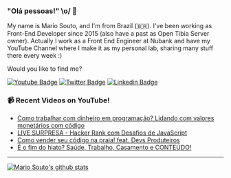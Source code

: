 ### "Olá pessoas!" \o/ 👋

My name is Mario Souto, and I'm from Brazil (🇧🇷). I've been working as Front-End Developer since 2015 (also have a past as Open Tibia Server owner). Actually I work as a Front End Engineer at Nubank and have my YouTube Channel where I make it as my personal lab, sharing many stuff there every week :)

Would you like to find me?

[![Youtube Badge](https://img.shields.io/badge/-Youtube-FF0000?style=flat-square&labelColor=FF0000&logo=youtube&logoColor=white&link=https://youtube.com/c/DevSoutinho)](https://youtube.com/c/DevSoutinho)
[![Twitter Badge](https://img.shields.io/badge/-Twitter-1ca0f1?style=flat-square&labelColor=1ca0f1&logo=twitter&logoColor=white&link=https://twitter.com/omariosouto)](https://twitter.com/omariosouto)
[![Linkedin Badge](https://img.shields.io/badge/-LinkedIn-blue?style=flat-square&logo=Linkedin&logoColor=white&link=https://www.linkedin.com/in/omariosouto)](https://www.linkedin.com/in/omariosouto)

### 📹 Recent Videos on YouTube!

<!-- YOUTUBE:START -->
- [Como trabalhar com dinheiro em programação? Lidando com valores monetários com código](https://www.youtube.com/watch?v=IH_rzjz4_N8)
- [LIVE SURPRESA - Hacker Rank com Desafios de JavaScript](https://www.youtube.com/watch?v=lOYSFfMDXiE)
- [Como vender seu código na praia! feat. Devs Produteiros](https://www.youtube.com/watch?v=Jdbx9PhSktg)
- [É o fim do hiato? Saúde, Trabalho, Casamento e CONTEÚDO!](https://www.youtube.com/watch?v=ZorkvTo1M9k)
<!-- YOUTUBE:END -->

____


[![Mario Souto's github stats](https://github-readme-stats.vercel.app/api?username=omariosouto&theme=dark&show_icons=true&count_private=true)](https://github.com/omariosouto)

